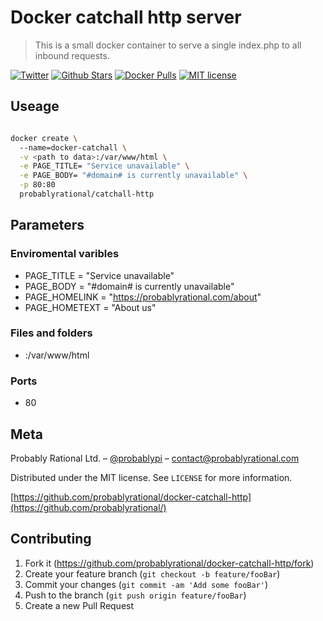 # Docker catchall http server
> This is a small docker container to serve a single index.php to all inbound requests.

[![Twitter](https://img.shields.io/twitter/url/https/store.docker.com/community/images/probablyrational/catchall-http.svg?style=social)](https://twitter.com/intent/tweet?text=Wow:&url=https://github.com/ProbablyRational/docker-catchall-http)
[![Github Stars](https://img.shields.io/github/stars/probablyrational/catchall-http.svg)](https://github.com/ProbablyRational/docker-catchall-http)
[![Docker Pulls](https://img.shields.io/docker/pulls/probablyrational/catchall-http.svg)](https://store.docker.com/community/images/probablyrational/catchall-http)
[![MIT license](http://img.shields.io/badge/license-MIT-brightgreen.svg)](http://opensource.org/licenses/MIT)

## Useage

```sh

docker create \ 
  --name=docker-catchall \
  -v <path to data>:/var/www/html \
  -e PAGE_TITLE= "Service unavailable" \
  -e PAGE_BODY= "#domain# is currently unavailable" \
  -p 80:80 
  probablyrational/catchall-http

```

## Parameters

### Enviromental varibles

- PAGE_TITLE = "Service unavailable"
- PAGE_BODY = "#domain# is currently unavailable"
- PAGE_HOMELINK = "https://probablyrational.com/about"
- PAGE_HOMETEXT = "About us"

### Files and folders

- <path to data>:/var/www/html
  
### Ports

- 80

## Meta

Probably Rational Ltd. – [@probablypi](https://twitter.com/probablypi) – contact@probablyrational.com

Distributed under the MIT license. See ``LICENSE`` for more information.

[https://github.com/probablyrational/docker-catchall-http](https://github.com/probablyrational/)

## Contributing

1. Fork it (<https://github.com/probablyrational/docker-catchall-http/fork>)
2. Create your feature branch (`git checkout -b feature/fooBar`)
3. Commit your changes (`git commit -am 'Add some fooBar'`)
4. Push to the branch (`git push origin feature/fooBar`)
5. Create a new Pull Request

